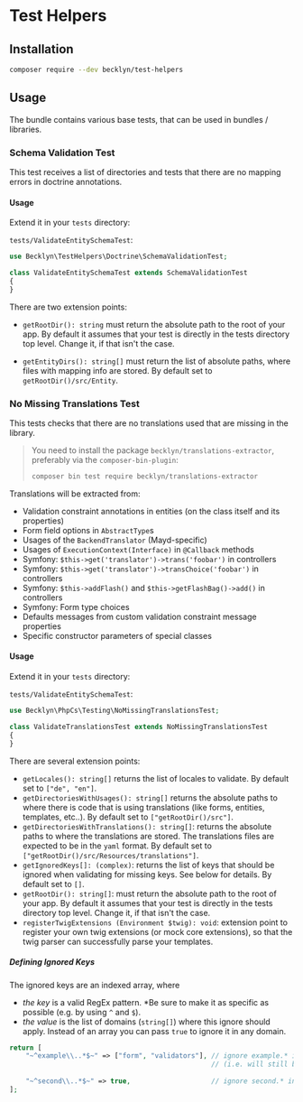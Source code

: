 Test Helpers
============

Installation
------------

```bash
composer require --dev becklyn/test-helpers 
```


Usage
-----

The bundle contains various base tests, that can be used in bundles / libraries.


### Schema Validation Test

This test receives a list of directories and tests that there are no mapping errors in doctrine annotations.

#### Usage

Extend it in your `tests` directory:

`tests/ValidateEntitySchemaTest`:

```php
use Becklyn\TestHelpers\Doctrine\SchemaValidationTest;

class ValidateEntitySchemaTest extends SchemaValidationTest
{
}
```

There are two extension points:

*   `getRootDir(): string` must return the absolute path to the root of your app. By default it assumes that your test is directly
    in the tests directory top level. Change it, if that isn't the case.

*   `getEntityDirs(): string[]` must return the list of absolute paths, where files with mapping info are stored.
    By default set to `getRootDir()/src/Entity`.




### No Missing Translations Test

This tests checks that there are no translations used that are missing in the library.

> You need to install the package `becklyn/translations-extractor`, preferably via the `composer-bin-plugin`:
> 
> ```bash
> composer bin test require becklyn/translations-extractor
> ```

Translations will be extracted from:

*   Validation constraint annotations in entities (on the class itself and its properties)
*   Form field options in `AbstractType`s
*   Usages of the `BackendTranslator` (Mayd-specific)
*   Usages of `ExecutionContext(Interface)` in `@Callback` methods
*   Symfony: `$this->get('translator')->trans('foobar')` in controllers
*   Symfony: `$this->get('translator')->transChoice('foobar')` in controllers
*   Symfony: `$this->addFlash()` and `$this->getFlashBag()->add()` in controllers
*   Symfony: Form type choices
*   Defaults messages from custom validation constraint message properties
*   Specific constructor parameters of special classes


#### Usage

Extend it in your `tests` directory:

`tests/ValidateEntitySchemaTest`:

```php
use Becklyn\PhpCs\Testing\NoMissingTranslationsTest;

class ValidateTranslationsTest extends NoMissingTranslationsTest
{
}
```

There are several extension points:

*   `getLocales(): string[]` returns the list of locales to validate. By default set to `["de", "en"]`.
*   `getDirectoriesWithUsages(): string[]` returns the absolute paths to where there is code that is using translations 
    (like forms, entities, templates, etc..). 
    By default set to `["getRootDir()/src"]`.
*   `getDirectoriesWithTranslations(): string[]`: returns the absolute paths to where the translations are stored.
    The translations files are expected to be in the `yaml` format.
    By default set to `["getRootDir()/src/Resources/translations"]`.
*   `getIgnoredKeys[]: (complex)`: returns the list of keys that should be ignored when validating for missing keys.
    See below for details.
    By default set to `[]`.
*   `getRootDir(): string[]`: must return the absolute path to the root of your app. By default it assumes that your 
    test is directly in the tests directory top level. Change it, if that isn't the case.
*   `registerTwigExtensions (Environment $twig): void`: extension point to register your own twig extensions
    (or mock core extensions), so that the twig parser can successfully parse your templates.


##### Defining Ignored Keys

The ignored keys are an indexed array, where

*   *the key* is a valid RegEx pattern. *Be sure to make it as specific as possible (e.g. by using `^` and `$`).
*   *the value* is the list of domains (`string[]`) where this ignore should apply. Instead of an array you can pass
    `true` to ignore it in any domain.
    
```php
return [
    "~^example\\..*$~" => ["form", "validators"], // ignore example.* in "form" and "validators" domain only 
                                                  // (i.e. will still be reported for "messages" for example)
                                                  
    "~^second\\..*$~" => true,                    // ignore second.* in every domain
];
```
